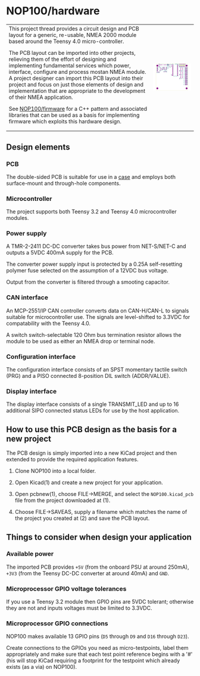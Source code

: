 # NOP100/hardware

<table border="0">
<tr>
<td colwidth="50%">
This project thread provides a circuit design and PCB layout for a
generic, re-usable, NMEA 2000 module based around the Teensy 4.0
micro-controller.

The PCB layout can be imported into other projects, relieving them of
the effort of designing and implementing fundamental services which
power, interface, configure and process mostan NMEA module.
A project designer can import this PCB layout into their project and
focus on just those elements of design and implementation that are
appropriate to the development of their NMEA application.

See [NOP100/firmware](../firmware/) for a C++ pattern and associated
libraries that can be used as a basis for implementing firmware which
exploits this hardware design.
</td>
<td>
<img src="pcb.svg">
</td>
</tr>
</table>
   
## Design elements

### PCB

The double-sided PCB is suitable for use in a
[case]()
and employs both surface-mount and through-hole components.

### Microcontroller

The project supports both Teensy 3.2 and Teensy 4.0 microcontroller
modules.

### Power supply

A TMR-2-2411 DC-DC converter takes bus power from NET-S/NET-C and
outputs a 5VDC 400mA supply for the PCB.

The converter power supply input is protected by a 0.25A
self-resetting polymer fuse selected on the assumption of a 12VDC
bus voltage.

Output from the converter is filtered through a smooting capacitor.

### CAN interface

An MCP-2551/IP CAN controller converts data on CAN-H/CAN-L to
signals suitable for microcontroller use. The signals are
level-shifted to 3.3VDC for compatability with the Teensy 4.0.

A switch switch-selectable 120 Ohm bus termination resistor allows
the module to be used as either an NMEA drop or terminal node.

### Configuration interface

The configuration interface consists of an SPST momentary tactile
switch (PRG) and a PISO connected 8-position DIL switch
(ADDR/VALUE).

### Display interface

The display interface consists of a single TRANSMIT_LED and up to 16
additional SIPO connected status LEDs for use by the host application.

## How to use this PCB design as the basis for a new project

The PCB design is simply imported into a new KiCad project and then
extended to provide the required application features.

1. Clone NOP100 into a local folder.

2. Open Kicad(1) and create a new project for your application.

3. Open pcbnew(1), choose FILE->MERGE, and select the
   ```NOP100.kicad_pcb``` file from the project downloaded at (1).

4. Choose FILE->SAVEAS, supply a filename which matches the name
   of the project you created at (2) and save the PCB layout.

## Things to consider when design your application

### Available power

The imported PCB provides ```+5V``` (from the onboard PSU at around
250mA), ```+3V3``` (from the Teensy DC-DC converter at around 40mA)
and ```GND```.

### Microprocessor GPIO voltage tolerances

If you use a Teensy 3.2 module then GPIO pins are 5VDC tolerant;
otherwise they are not and inputs voltages must be limited to
3.3VDC.

### Microprocessor GPIO connections

NOP100 makes available 13 GPIO pins (```D5``` through ```D9``` and
```D16``` through ```D23```).

Create connections to the GPIOs you need as micro-testpoints, label
them appropriately and make sure that each test point reference begins
with a '#' (his will stop KiCad requiring a footprint for the testpoint
which already exists (as a via) on NOP100).

